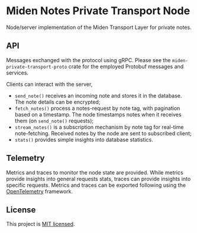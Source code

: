 # Miden Notes Private Transport Node

Node/server implementation of the Miden Transport Layer for private notes.

## API
Messages exchanged with the protocol using gRPC.
Please see the `miden-private-transport-proto` crate for the employed Protobuf messages and services.

Clients can interact with the server,
- `send_note()` receives an incoming note and stores it in the database. The note details can be
encrypted;
- `fetch_notes()` process a notes-request by note tag, with pagination based on a timestamp. The
node timestamps notes when it receives them (on `send_note()` requests);
- `stream_notes()` is a subscription mechanism by note tag for real-time note-fetching. Received notes by the
node are sent to subscribed client;
- `stats()` provides simple insights into database statistics.

## Telemetry
Metrics and traces to monitor the node state are provided.
While metrics provide insights into general requests stats, traces can provide insights into specific
requests.
Metrics and traces can be exported following using the [OpenTelemetry](https://opentelemetry.io) framework.

## License
This project is [MIT licensed](../../LICENSE).
